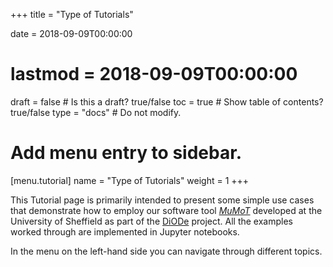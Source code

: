 +++
title = "Type of Tutorials"

date = 2018-09-09T00:00:00
# lastmod = 2018-09-09T00:00:00

draft = false  # Is this a draft? true/false
toc = true  # Show table of contents? true/false
type = "docs"  # Do not modify.

# Add menu entry to sidebar.
[menu.tutorial]
  name = "Type of Tutorials"
  weight = 1
+++

This Tutorial page is primarily intended to present some simple use cases that demonstrate how to employ our software tool [*MuMoT*](/softwareitem/mumot/) developed at the University of Sheffield as part of the [DiODe](http://diode.group.shef.ac.uk) project. All the examples worked through are implemented in Jupyter notebooks.

In the menu on the left-hand side you can navigate through different topics.
